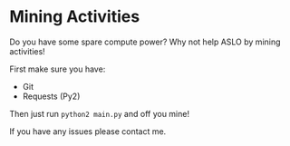 # Mining Activities

Do you have some spare compute power?
Why not help ASLO by mining activities!

First make sure you have:

* Git
* Requests (Py2)

Then just run `python2 main.py` and off you mine!

If you have any issues please contact me.
